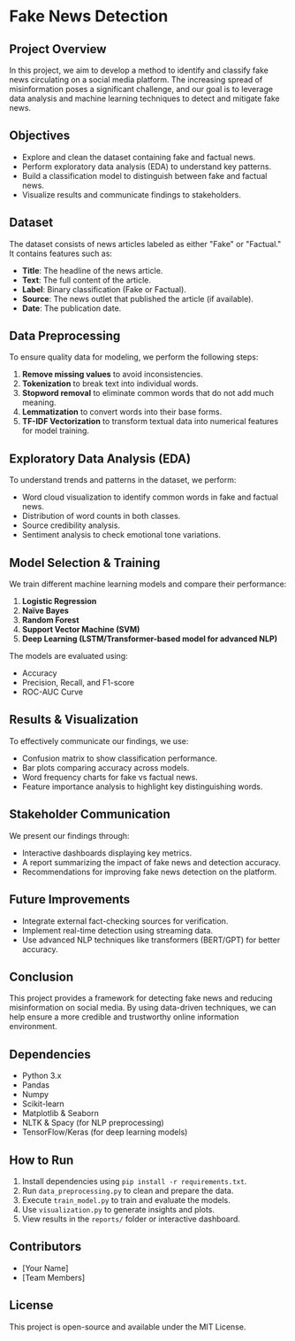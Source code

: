 # Fake News Detection

## Project Overview
In this project, we aim to develop a method to identify and classify fake news circulating on a social media platform. The increasing spread of misinformation poses a significant challenge, and our goal is to leverage data analysis and machine learning techniques to detect and mitigate fake news.

## Objectives
- Explore and clean the dataset containing fake and factual news.
- Perform exploratory data analysis (EDA) to understand key patterns.
- Build a classification model to distinguish between fake and factual news.
- Visualize results and communicate findings to stakeholders.

## Dataset
The dataset consists of news articles labeled as either "Fake" or "Factual." It contains features such as:
- **Title**: The headline of the news article.
- **Text**: The full content of the article.
- **Label**: Binary classification (Fake or Factual).
- **Source**: The news outlet that published the article (if available).
- **Date**: The publication date.

## Data Preprocessing
To ensure quality data for modeling, we perform the following steps:
1. **Remove missing values** to avoid inconsistencies.
2. **Tokenization** to break text into individual words.
3. **Stopword removal** to eliminate common words that do not add much meaning.
4. **Lemmatization** to convert words into their base forms.
5. **TF-IDF Vectorization** to transform textual data into numerical features for model training.

## Exploratory Data Analysis (EDA)
To understand trends and patterns in the dataset, we perform:
- Word cloud visualization to identify common words in fake and factual news.
- Distribution of word counts in both classes.
- Source credibility analysis.
- Sentiment analysis to check emotional tone variations.

## Model Selection & Training
We train different machine learning models and compare their performance:
1. **Logistic Regression**
2. **Naïve Bayes**
3. **Random Forest**
4. **Support Vector Machine (SVM)**
5. **Deep Learning (LSTM/Transformer-based model for advanced NLP)**

The models are evaluated using:
- Accuracy
- Precision, Recall, and F1-score
- ROC-AUC Curve

## Results & Visualization
To effectively communicate our findings, we use:
- Confusion matrix to show classification performance.
- Bar plots comparing accuracy across models.
- Word frequency charts for fake vs factual news.
- Feature importance analysis to highlight key distinguishing words.

## Stakeholder Communication
We present our findings through:
- Interactive dashboards displaying key metrics.
- A report summarizing the impact of fake news and detection accuracy.
- Recommendations for improving fake news detection on the platform.

## Future Improvements
- Integrate external fact-checking sources for verification.
- Implement real-time detection using streaming data.
- Use advanced NLP techniques like transformers (BERT/GPT) for better accuracy.

## Conclusion
This project provides a framework for detecting fake news and reducing misinformation on social media. By using data-driven techniques, we can help ensure a more credible and trustworthy online information environment.

## Dependencies
- Python 3.x
- Pandas
- Numpy
- Scikit-learn
- Matplotlib & Seaborn
- NLTK & Spacy (for NLP preprocessing)
- TensorFlow/Keras (for deep learning models)

## How to Run
1. Install dependencies using `pip install -r requirements.txt`.
2. Run `data_preprocessing.py` to clean and prepare the data.
3. Execute `train_model.py` to train and evaluate the models.
4. Use `visualization.py` to generate insights and plots.
5. View results in the `reports/` folder or interactive dashboard.

## Contributors
- [Your Name]
- [Team Members]

## License
This project is open-source and available under the MIT License.

